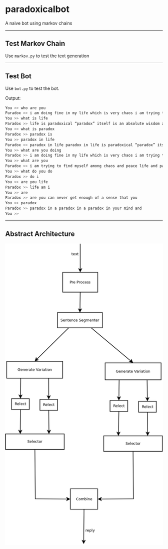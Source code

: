 # paradoxicalbot

A naive bot using markov chains

--------

## Test Markov Chain
Use `markov.py` to test the text generation

--------

## Test Bot
Use `bot.py` to test the bot.  

Output:  
```bash
You >> who are you
Paradox >> i am doing fine in my life which is very chaos i am trying to find myself among chaos and peace life
You >> what is life
Paradox >> life is paradoxical “paradox” itself is an absolute wisdom absoluteness of a princess that has been kidnapped you crush all the spooky
You >> what is paradox
Paradox >> paradox is
You >> paradox in life
Paradox >> paradox in life paradox in life is paradoxical “paradox” itself is a paradox you cannot define the absolute lifespan of a paradox because you never get to live physically throughout your life indeed
You >> what are you doing
Paradox >> i am doing fine in my life which is very chaos i am trying to find myself among chaos and peace life and paradox i am paradox and there exists a theoretical limit
You >> what are you
Paradox >> i am trying to find myself among chaos and peace life and paradox i am paradox and there exists a dilemma on
You >> what do you do
Paradox >> do i
You >> are you life
Paradox >> life am i
You >> are
Paradox >> are you can never get enough of a sense that you
You >> paradox
Paradox >> paradox in a paradox in a paradox in your mind and
You >> 
```

--------

## Abstract Architecture
![Abstract Architecture](architecture.png)
